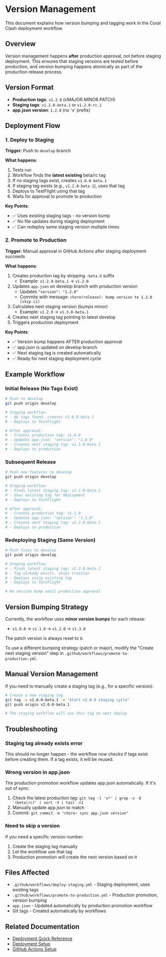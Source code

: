 # Version Management

This document explains how version bumping and tagging work in the Coral Clash deployment workflow.

## Overview

Version management happens **after** production approval, not before staging deployment. This ensures that staging versions are tested before production, and version bumping happens atomically as part of the production release process.

## Version Format

- **Production tags**: `v1.2.0` (vMAJOR.MINOR.PATCH)
- **Staging tags**: `v1.2.0-beta.1` or `v1.2.0-rc.1`
- **app.json version**: `1.2.0` (no 'v' prefix)

## Deployment Flow

### 1. Deploy to Staging

**Trigger**: Push to `develop` branch

**What happens**:
1. Tests run
2. Workflow finds the **latest existing** beta/rc tag
3. If no staging tags exist, creates `v1.0.0-beta.1`
4. If staging tag exists (e.g., `v1.2.0-beta.1`), uses that tag
5. Deploys to TestFlight using that tag
6. Waits for approval to promote to production

**Key Points**:
- ✅ Uses existing staging tags - no version bump
- ✅ No file updates during staging deployment
- ✅ Can redeploy same staging version multiple times

### 2. Promote to Production

**Trigger**: Manual approval in GitHub Actions after staging deployment succeeds

**What happens**:
1. Creates production tag by stripping `-beta.X` suffix
   - Example: `v1.2.0-beta.1` → `v1.2.0`
2. Updates `app.json` on develop branch with production version
   - Updates `"version": "1.2.0"`
   - Commits with message: `chore(release): bump version to 1.2.0 [skip ci]`
3. Calculates next staging version (bumps minor)
   - Example: `v1.2.0` → `v1.3.0-beta.1`
4. Creates next staging tag pointing to latest develop
5. Triggers production deployment

**Key Points**:
- ✅ Version bump happens AFTER production approval
- ✅ app.json is updated on develop branch
- ✅ Next staging tag is created automatically
- ✅ Ready for next staging deployment cycle

## Example Workflow

### Initial Release (No Tags Exist)

```bash
# Push to develop
git push origin develop

# Staging workflow:
# - No tags found, creates v1.0.0-beta.1
# - Deploys to TestFlight

# After approval:
# - Creates production tag: v1.0.0
# - Updates app.json: "version": "1.0.0"
# - Creates next staging tag: v1.1.0-beta.1
# - Deploys to production
```

### Subsequent Release

```bash
# Push new features to develop
git push origin develop

# Staging workflow:
# - Finds latest staging tag: v1.1.0-beta.1
# - Uses existing tag for deployment
# - Deploys to TestFlight

# After approval:
# - Creates production tag: v1.1.0
# - Updates app.json: "version": "1.1.0"
# - Creates next staging tag: v1.2.0-beta.1
# - Deploys to production
```

### Redeploying Staging (Same Version)

```bash
# Push fixes to develop
git push origin develop

# Staging workflow:
# - Finds latest staging tag: v1.2.0-beta.1
# - Tag already exists, skips creation
# - Deploys using existing tag
# - Deploys to TestFlight

# No version bump until production approval
```

## Version Bumping Strategy

Currently, the workflow uses **minor version bumps** for each release:
- `v1.0.0` → `v1.1.0` → `v1.2.0` → `v1.3.0`

The patch version is always reset to `0`.

To use a different bumping strategy (patch or major), modify the "Create next staging version" step in `.github/workflows/promote-to-production.yml`.

## Manual Version Management

If you need to manually create a staging tag (e.g., for a specific version):

```bash
# Create a new staging tag
git tag -a v2.0.0-beta.1 -m "Start v2.0.0 staging cycle"
git push origin v2.0.0-beta.1

# The staging workflow will use this tag on next deploy
```

## Troubleshooting

### Staging tag already exists error

This should no longer happen - the workflow now checks if tags exist before creating them. If a tag exists, it will be reused.

### Wrong version in app.json

The production promotion workflow updates app.json automatically. If it's out of sync:

1. Check the latest production tag: `git tag -l 'v*' | grep -v -E '(beta|rc)' | sort -V | tail -n1`
2. Manually update app.json to match
3. Commit: `git commit -m "chore: sync app.json version"`

### Need to skip a version

If you need a specific version number:

1. Create the staging tag manually
2. Let the workflow use that tag
3. Production promotion will create the next version based on it

## Files Affected

- `.github/workflows/deploy-staging.yml` - Staging deployment, uses existing tags
- `.github/workflows/promote-to-production.yml` - Production promotion, version bumping
- `app.json` - Updated automatically by production promotion workflow
- Git tags - Created automatically by workflows

## Related Documentation

- [Deployment Quick Reference](./deployment_quick_reference.md)
- [Deployment Setup](./deployment_setup.md)
- [GitHub Actions Setup](./github_actions_setup.md)

